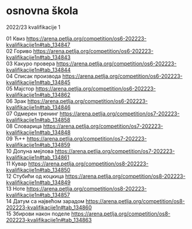 # osnovna škola
 2022/23 kvalifikacije 1

 01 Квиз https://arena.petlja.org/competition/os6-202223-kvalifikacije1n#tab_134847 <br>
 02 Гориво https://arena.petlja.org/competition/os6-202223-kvalifikacije1n#tab_134843 <br>
 03 Какуро провера https://arena.petlja.org/competition/os6-202223-kvalifikacije1n#tab_134844 <br>
 04 Списак производа https://arena.petlja.org/competition/os6-202223-kvalifikacije1n#tab_134845 <br>
 05 Мајстор https://arena.petlja.org/competition/os6-202223-kvalifikacije1n#tab_134862 <br>
 06 Зрак https://arena.petlja.org/competition/os6-202223-kvalifikacije1n#tab_134846 <br>
 07 Одмерен тренинг https://arena.petlja.org/competition/os7-202223-kvalifikacije1n#tab_134858 <br>
 08 Словарица https://arena.petlja.org/competition/os7-202223-kvalifikacije1n#tab_134848 <br>
 09 Ћ++ https://arena.petlja.org/competition/os7-202223-kvalifikacije1n#tab_134859 <br>
 10 Допуна мејлова https://arena.petlja.org/competition/os7-202223-kvalifikacije1n#tab_134861 <br>
 11 Кувар https://arena.petlja.org/competition/os8-202223-kvalifikacije1n#tab_134850 <br>
 12 Стубићи од коцкица https://arena.petlja.org/competition/os8-202223-kvalifikacije1n#tab_134849 <br>
 13 Ноте https://arena.petlja.org/competition/os8-202223-kvalifikacije1n#tab_134857 <br>
 14 Датум са највећом зарадом https://arena.petlja.org/competition/os8-202223-kvalifikacije1n#tab_134860 <br>
 15 Збирови након поделе https://arena.petlja.org/competition/os8-202223-kvalifikacije1n#tab_134863 <br>

